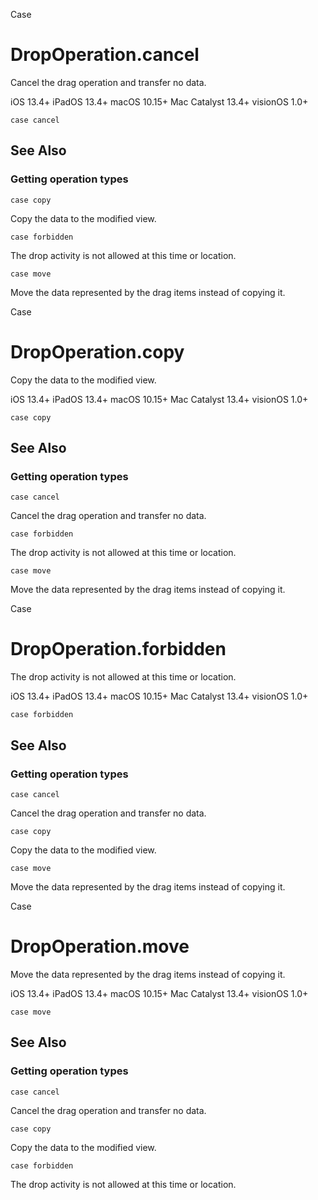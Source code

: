 Case

# DropOperation.cancel

Cancel the drag operation and transfer no data.

iOS 13.4+  iPadOS 13.4+  macOS 10.15+  Mac Catalyst 13.4+  visionOS 1.0+

    
    
    case cancel

## See Also

### Getting operation types

`case copy`

Copy the data to the modified view.

`case forbidden`

The drop activity is not allowed at this time or location.

`case move`

Move the data represented by the drag items instead of copying it.

Case

# DropOperation.copy

Copy the data to the modified view.

iOS 13.4+  iPadOS 13.4+  macOS 10.15+  Mac Catalyst 13.4+  visionOS 1.0+

    
    
    case copy

## See Also

### Getting operation types

`case cancel`

Cancel the drag operation and transfer no data.

`case forbidden`

The drop activity is not allowed at this time or location.

`case move`

Move the data represented by the drag items instead of copying it.

Case

# DropOperation.forbidden

The drop activity is not allowed at this time or location.

iOS 13.4+  iPadOS 13.4+  macOS 10.15+  Mac Catalyst 13.4+  visionOS 1.0+

    
    
    case forbidden

## See Also

### Getting operation types

`case cancel`

Cancel the drag operation and transfer no data.

`case copy`

Copy the data to the modified view.

`case move`

Move the data represented by the drag items instead of copying it.

Case

# DropOperation.move

Move the data represented by the drag items instead of copying it.

iOS 13.4+  iPadOS 13.4+  macOS 10.15+  Mac Catalyst 13.4+  visionOS 1.0+

    
    
    case move

## See Also

### Getting operation types

`case cancel`

Cancel the drag operation and transfer no data.

`case copy`

Copy the data to the modified view.

`case forbidden`

The drop activity is not allowed at this time or location.

